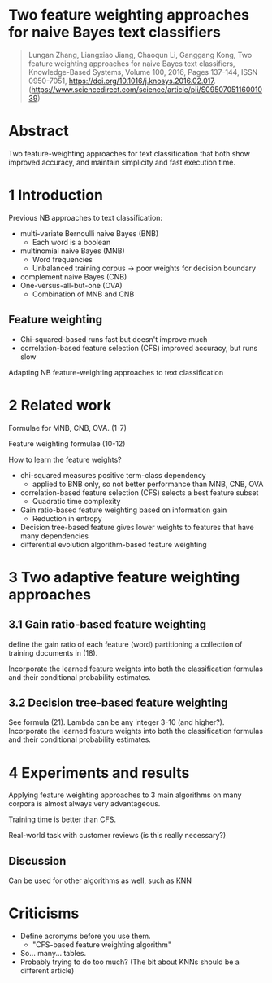 # Two feature weighting approaches for naive Bayes text classifiers

> Lungan Zhang, Liangxiao Jiang, Chaoqun Li, Ganggang Kong,
> Two feature weighting approaches for naive Bayes text classifiers,
> Knowledge-Based Systems,
> Volume 100,
> 2016,
> Pages 137-144,
> ISSN 0950-7051,
> https://doi.org/10.1016/j.knosys.2016.02.017.
> (https://www.sciencedirect.com/science/article/pii/S0950705116001039)

# Abstract

Two feature-weighting approaches for text classification that both show
improved accuracy, and maintain simplicity and fast execution time.

# 1 Introduction

Previous NB approaches to text classification:

* multi-variate Bernoulli naive Bayes (BNB)
  * Each word is a boolean
* multinomial naive Bayes (MNB)
  * Word frequencies
  * Unbalanced training corpus -> poor weights for decision boundary
* complement naive Bayes (CNB) 
* One-versus-all-but-one (OVA)
  * Combination of MNB and CNB

## Feature weighting

* Chi-squared-based runs fast but doesn't improve much
* correlation-based feature selection (CFS) improved accuracy, but runs slow

Adapting NB feature-weighting approaches to text classification

# 2 Related work

Formulae for MNB, CNB, OVA. (1-7)

Feature weighting formulae (10-12)

How to learn the feature weights?

* chi-squared measures positive term-class dependency
  * applied to BNB only, so not better performance than MNB, CNB, OVA
* correlation-based feature selection (CFS) selects a best feature subset
  * Quadratic time complexity
* Gain ratio-based feature weighting based on information gain
  * Reduction in entropy
* Decision tree-based feature gives lower weights to features that have many dependencies
* differential evolution algorithm-based feature weighting 

# 3 Two adaptive feature weighting approaches

## 3.1 Gain ratio-based feature weighting

define the gain ratio of each feature (word) partitioning a collection of training documents in (18).

Incorporate the learned feature weights into both the classification formulas and their conditional probability estimates.

## 3.2 Decision tree-based feature weighting

See formula (21).
Lambda can be any integer 3-10 (and higher?).
Incorporate the learned feature weights into both the classification formulas and their conditional probability estimates.

# 4 Experiments and results

Applying feature weighting approaches to 3 main algorithms on many corpora is
almost always very advantageous.

Training time is better than CFS.

Real-world task with customer reviews (is this really necessary?)

## Discussion

Can be used for other algorithms as well, such as KNN 


# Criticisms

* Define acronyms before you use them.
  * "CFS-based feature weighting algorithm"
* So... many... tables.
* Probably trying to do too much? (The bit about KNNs should be a different article) 
